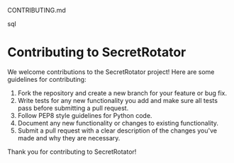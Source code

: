 CONTRIBUTING.md

sql

# Contributing to SecretRotator

We welcome contributions to the SecretRotator project! Here are some guidelines for contributing:

1. Fork the repository and create a new branch for your feature or bug fix.
2. Write tests for any new functionality you add and make sure all tests pass before submitting a pull request.
3. Follow PEP8 style guidelines for Python code.
4. Document any new functionality or changes to existing functionality.
5. Submit a pull request with a clear description of the changes you've made and why they are necessary.

Thank you for contributing to SecretRotator!
